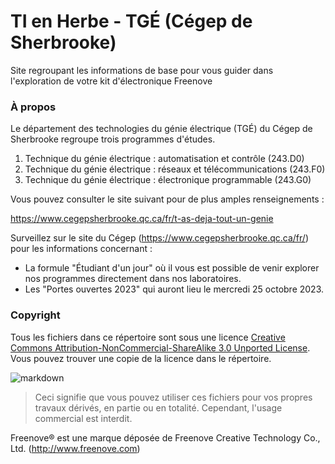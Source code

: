 # TI en Herbe - TGÉ (Cégep de Sherbrooke)
Site regroupant les informations de base pour vous guider dans l'exploration de votre kit d'électronique Freenove


### À propos

Le département des technologies du génie électrique (TGÉ) du Cégep de Sherbrooke regroupe trois programmes d'études.

1. Technique du génie électrique : automatisation et contrôle (243.D0)
2. Technique du génie électrique : réseaux et télécommunications (243.F0)
3. Technique du génie électrique : électronique programmable (243.G0)
   
Vous pouvez consulter le site suivant pour de plus amples renseignements :

https://www.cegepsherbrooke.qc.ca/fr/t-as-deja-tout-un-genie

Surveillez sur le site du Cégep (https://www.cegepsherbrooke.qc.ca/fr/) pour les informations concernant :

* La formule "Étudiant d'un jour" où il vous est possible de venir explorer nos programmes directement dans nos laboratoires.
* Les "Portes ouvertes 2023" qui auront lieu le mercredi 25 octobre 2023.

### Copyright

Tous les fichiers dans ce répertoire sont sous une licence [Creative Commons Attribution-NonCommercial-ShareAlike 3.0 Unported License](http://creativecommons.org/licenses/by-nc-sa/3.0/).
Vous pouvez trouver une copie de la licence dans le répertoire.

![markdown](https://i.creativecommons.org/l/by-nc-sa/3.0/88x31.png)

> Ceci signifie que vous pouvez utiliser ces fichiers pour vos propres travaux dérivés, en partie ou en totalité. Cependant, l'usage commercial est interdit.

Freenove® est une marque déposée de Freenove Creative Technology Co., Ltd. (http://www.freenove.com)
